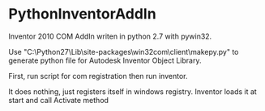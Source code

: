 # PythonInventorAddIn

Inventor 2010 COM AddIn writen in python 2.7 with pywin32.

Use "C:\Python27\Lib\site-packages\win32com\client\makepy.py" to generate python file for Autodesk Inventor Object Library.

First, run script for com registration then run inventor.

It does nothing, just registers itself in windows registry.
Inventor loads it at start and call Activate method
